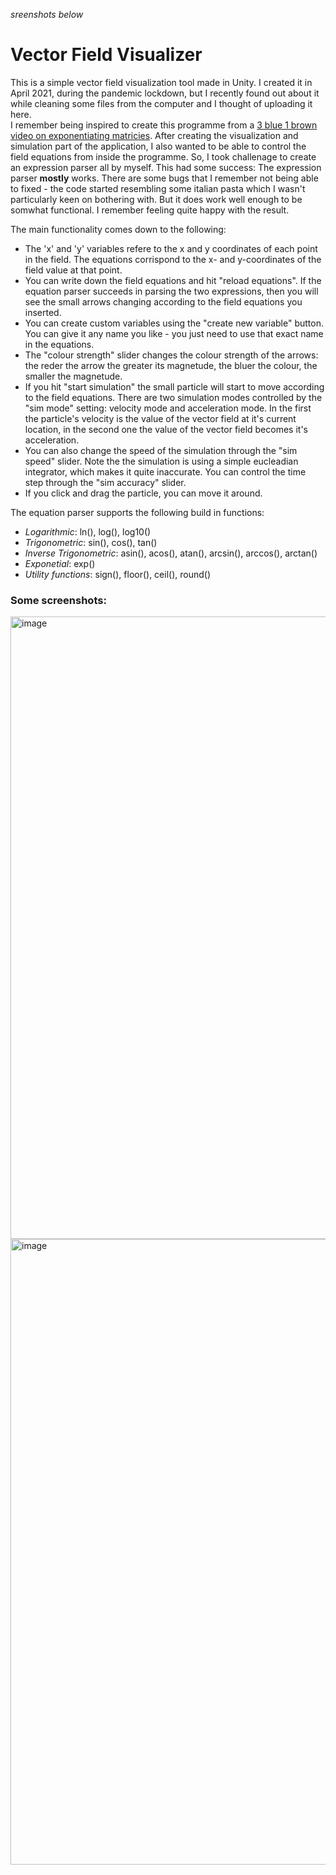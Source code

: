 *sreenshots below* <br>

# Vector Field Visualizer

This is a simple vector field visualization tool made in Unity. I created it in April 2021, during the pandemic lockdown, but I recently found out about it while cleaning some files from the computer and I thought of uploading it here. <br>
I remember being inspired to create this programme from a [3 blue 1 brown video on exponentiating matricies](https://youtu.be/O85OWBJ2ayo). After creating the visualization and simulation part of the application, I also wanted to be able to control the field equations from inside the programme. So, I took challenage to create an expression parser all by myself. This had some success: The expression parser **mostly** works. There are some bugs that I remember not being able to fixed - the code started resembling some italian pasta which I wasn't particularly keen on bothering with. But it does work well enough to be somwhat functional. I remember feeling quite happy with the result.

The main functionality comes down to the following:
- The 'x' and 'y' variables refere to the x and y coordinates of each point in the field. The equations corrispond to the x- and y-coordinates of the field value at that point.
- You can write down the field equations and hit "reload equations". If the equation parser succeeds in parsing the two expressions, then you will see the small arrows changing according to the field equations you inserted.
- You can create custom variables using the "create new variable" button. You can give it any name you like - you just need to use that exact name in the equations.
- The "colour strength" slider changes the colour strength of the arrows: the reder the arrow the greater its magnetude, the bluer the colour, the smaller the magnetude.
- If you hit "start simulation" the small particle will start to move according to the field equations. There are two simulation modes controlled by the "sim mode" setting: velocity mode and acceleration mode. In the first the particle's velocity is the value of the vector field at it's current location, in the second one the value of the vector field becomes it's acceleration.
- You can also change the speed of the simulation through the "sim speed" slider. Note the the simulation is using a simple eucleadian integrator, which makes it quite inaccurate. You can control the time step through the "sim accuracy" slider.
- If you click and drag the particle, you can move it around.

The equation parser supports the following build in functions:
- *Logarithmic*: ln(), log(), log10()
- *Trigonometric*: sin(), cos(), tan()
- *Inverse Trigonometric*: asin(), acos(), atan(), arcsin(), arccos(), arctan()
- *Exponetial*: exp()
- *Utility functions*: sign(), floor(), ceil(), round()

### Some screenshots:
<img width="1774" height="996" alt="image" src="https://github.com/user-attachments/assets/dcd81d09-cc53-4935-b1a7-5387f8e0c9a7" />
<img width="1780" height="1001" alt="image" src="https://github.com/user-attachments/assets/e816ff32-7219-4437-a8a9-d85f92ba9eee" />
